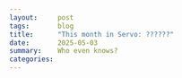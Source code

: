 ```yaml
---
layout:     post
tags:       blog
title:      "This month in Servo: ??????"
date:       2025-05-03
summary:    Who even knows?
categories:
---
```


<style>
    ._correction {
        max-width: 33em;
        margin: 1em auto;
        border-bottom: 1px solid;
        padding-bottom: 1em;
    }
    ._note {
        margin: 1em 1em;
        border-left: 1px solid;
        padding-left: 1em;
        opacity: 0.75;
    }
</style>
